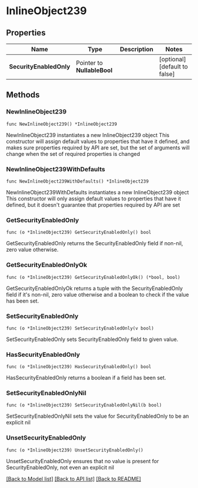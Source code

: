 # InlineObject239

## Properties

Name | Type | Description | Notes
------------ | ------------- | ------------- | -------------
**SecurityEnabledOnly** | Pointer to **NullableBool** |  | [optional] [default to false]

## Methods

### NewInlineObject239

`func NewInlineObject239() *InlineObject239`

NewInlineObject239 instantiates a new InlineObject239 object
This constructor will assign default values to properties that have it defined,
and makes sure properties required by API are set, but the set of arguments
will change when the set of required properties is changed

### NewInlineObject239WithDefaults

`func NewInlineObject239WithDefaults() *InlineObject239`

NewInlineObject239WithDefaults instantiates a new InlineObject239 object
This constructor will only assign default values to properties that have it defined,
but it doesn't guarantee that properties required by API are set

### GetSecurityEnabledOnly

`func (o *InlineObject239) GetSecurityEnabledOnly() bool`

GetSecurityEnabledOnly returns the SecurityEnabledOnly field if non-nil, zero value otherwise.

### GetSecurityEnabledOnlyOk

`func (o *InlineObject239) GetSecurityEnabledOnlyOk() (*bool, bool)`

GetSecurityEnabledOnlyOk returns a tuple with the SecurityEnabledOnly field if it's non-nil, zero value otherwise
and a boolean to check if the value has been set.

### SetSecurityEnabledOnly

`func (o *InlineObject239) SetSecurityEnabledOnly(v bool)`

SetSecurityEnabledOnly sets SecurityEnabledOnly field to given value.

### HasSecurityEnabledOnly

`func (o *InlineObject239) HasSecurityEnabledOnly() bool`

HasSecurityEnabledOnly returns a boolean if a field has been set.

### SetSecurityEnabledOnlyNil

`func (o *InlineObject239) SetSecurityEnabledOnlyNil(b bool)`

 SetSecurityEnabledOnlyNil sets the value for SecurityEnabledOnly to be an explicit nil

### UnsetSecurityEnabledOnly
`func (o *InlineObject239) UnsetSecurityEnabledOnly()`

UnsetSecurityEnabledOnly ensures that no value is present for SecurityEnabledOnly, not even an explicit nil

[[Back to Model list]](../README.md#documentation-for-models) [[Back to API list]](../README.md#documentation-for-api-endpoints) [[Back to README]](../README.md)


